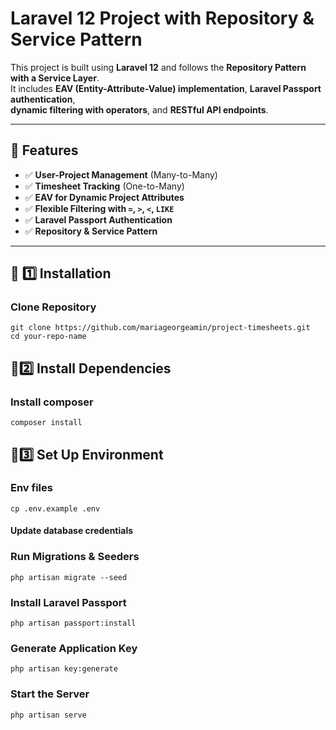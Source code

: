 # Laravel 12 Project with Repository & Service Pattern

This project is built using **Laravel 12** and follows the **Repository Pattern with a Service Layer**.  
It includes **EAV (Entity-Attribute-Value) implementation**, **Laravel Passport authentication**,  
**dynamic filtering with operators**, and **RESTful API endpoints**.

---

## **🚀 Features**
- ✅ **User-Project Management** (Many-to-Many)
- ✅ **Timesheet Tracking** (One-to-Many)
- ✅ **EAV for Dynamic Project Attributes**
- ✅ **Flexible Filtering with `=`, `>`, `<`, `LIKE`**
- ✅ **Laravel Passport Authentication**
- ✅ **Repository & Service Pattern**

---

## **📌 1️⃣ Installation**

### Clone Repository
```
git clone https://github.com/mariageorgeamin/project-timesheets.git
cd your-repo-name
```

## **📌2️⃣ Install Dependencies**


### Install composer

```
composer install
```

## **📌3️⃣ Set Up Environment**

### Env files

```
cp .env.example .env
```

#### Update database credentials

### Run Migrations & Seeders

```
php artisan migrate --seed
```


### Install Laravel Passport

```
php artisan passport:install
```

### Generate Application Key

```
php artisan key:generate
```

### Start the Server
```
php artisan serve
```

